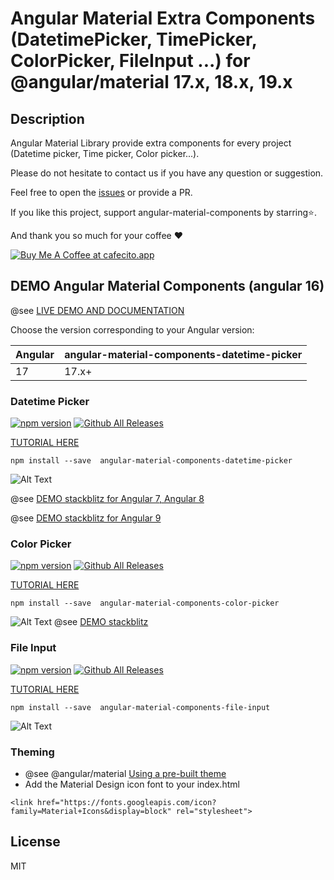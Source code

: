 # Angular Material Extra Components (DatetimePicker, TimePicker, ColorPicker, FileInput ...) for @angular/material 17.x, 18.x, 19.x



## Description

Angular Material Library provide extra components for every project (Datetime picker, Time picker, Color picker...).

Please do not hesitate to contact us if you have any question or suggestion.

Feel free to open the [issues](https://github.com/lautarobock/angular-material-components/issues) or provide a PR.

If you like this project, support angular-material-components by starring⭐.

And thank you so much for your coffee ❤️ 

[![Buy Me A Coffee at cafecito.app](https://cdn.cafecito.app/imgs/buttons/button_1.svg)](https://cafecito.app/brew-o-matic)

## DEMO Angular Material Components (angular 16)

@see [LIVE DEMO AND DOCUMENTATION](https://h2qutc.github.io/angular-material-components/)

Choose the version corresponding to your Angular version:

 Angular     | angular-material-components-datetime-picker
 ----------- | -------------------
 17          | 17.x+
 

### Datetime Picker

[![npm version](https://badge.fury.io/js/%40angular-material-components%2Fdatetime-picker.svg)](https://www.npmjs.com/package/angular-material-components-datetime-picker)
[![Github All Releases](https://img.shields.io/npm/dt/angular-material-components-datetime-picker.svg)]()

[TUTORIAL HERE](https://h2qutc.github.io/angular-material-components/)

```
npm install --save  angular-material-components-datetime-picker
```

![Alt Text](demo_datetime_picker.png)

@see [DEMO stackblitz for Angular 7, Angular 8](https://stackblitz.com/edit/demo-ngx-mat-datetime-picker)

@see [DEMO stackblitz for Angular 9](https://stackblitz.com/edit/demo-ngx-mat-datetime-picker-angular9)

### Color Picker

[![npm version](https://badge.fury.io/js/%40angular-material-components%2Fcolor-picker.svg)](https://www.npmjs.com/package/angular-material-components-color-picker)
[![Github All Releases](https://img.shields.io/npm/dt/angular-material-components-color-picker.svg)]()

[TUTORIAL HERE](https://h2qutc.github.io/angular-material-components/)

```
npm install --save  angular-material-components-color-picker
```

![Alt Text](demo_color_picker.png)
@see [DEMO stackblitz](https://stackblitz.com/edit/demo-ngx-mat-color-picker)

### File Input

[![npm version](https://badge.fury.io/js/%40angular-material-components%2Ffile-input.svg)](https://www.npmjs.com/package/angular-material-components-file-input)
[![Github All Releases](https://img.shields.io/npm/dt/angular-material-components-file-input.svg)]()

[TUTORIAL HERE](https://h2qutc.github.io/angular-material-components/)

```
npm install --save  angular-material-components-file-input
```

![Alt Text](demo_file_input.png)


### Theming
- @see @angular/material [Using a pre-built theme](https://material.angular.io/guide/theming#using-a-pre-built-theme)
- Add the Material Design icon font to your index.html
```
<link href="https://fonts.googleapis.com/icon?family=Material+Icons&display=block" rel="stylesheet">
```

## License
MIT

